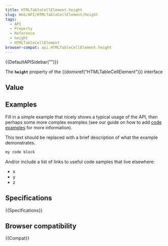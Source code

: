 ```yaml
---
title: HTMLTableCellElement.height
slug: Web/API/HTMLTableCellElement/height
tags:
  - API
  - Property
  - Reference
  - height
  - HTMLTableCellElement
browser-compat: api.HTMLTableCellElement.height
---
```

{{DefaultAPISidebar("")}}

The **`height`** property of the {{domxref("HTMLTableCellElement")}} interface 

## Value



## Examples

Fill in a simple example that nicely shows a typical usage of the API, then perhaps some more complex examples (see our guide on how to add [code examples](/en-US/docs/MDN/Contribute/Structures/Code_examples) for more information).

This text should be replaced with a brief description of what the example demonstrates.

```js
my code block
```

And/or include a list of links to useful code samples that live elsewhere:

*   x
*   y
*   z

## Specifications

{{Specifications}}

## Browser compatibility

{{Compat}}


